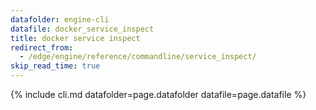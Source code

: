 ```yaml
---
datafolder: engine-cli
datafile: docker_service_inspect
title: docker service inspect
redirect_from:
  - /edge/engine/reference/commandline/service_inspect/
skip_read_time: true
---
```

<!--
This page is automatically generated from Docker's source code. If you want to
suggest a change to the text that appears here, open a ticket or pull request
in the source repository on GitHub:

https://github.com/docker/cli
-->
{% include cli.md datafolder=page.datafolder datafile=page.datafile %}
